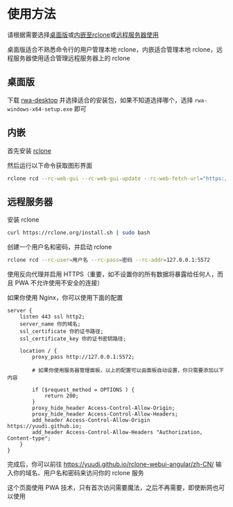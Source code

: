 # 使用方法

请根据需要选择[桌面版](#桌面版)或[内嵌至rclone](#内嵌)或[远程服务器使用](#远程服务器)

桌面版适合不熟悉命令行的用户管理本地 rclone，内嵌适合管理本地 rclone，远程服务器使用适合管理远程服务器上的 rclone

## 桌面版

下载 [rwa-desktop](https://github.com/yuudi/rwa-desktop/releases/latest) 并选择适合的安装包，如果不知道选择哪个，选择 `rwa-windows-x64-setup.exe` 即可

## 内嵌

首先安装 [rclone](https://rclone.org/downloads/)

然后运行以下命令获取图形界面

```bash
rclone rcd --rc-web-gui --rc-web-gui-update --rc-web-fetch-url="https://s3.yuudi.dev/rwa/embed/version.json"
```

## 远程服务器

安装 rclone

```bash
curl https://rclone.org/install.sh | sudo bash
```

创建一个用户名和密码，并启动 rclone

```bash
rclone rcd --rc-user=用户名 --rc-pass=密码 --rc-addr=127.0.0.1:5572
```

使用反向代理并启用 HTTPS（重要，如不设置你的所有数据将暴露给任何人，而且 PWA 不允许使用不安全的连接）

如果你使用 Nginx，你可以使用下面的配置

```nginx
server {
    listen 443 ssl http2;
    server_name 你的域名;
    ssl_certificate 你的证书路径;
    ssl_certificate_key 你的证书密钥路径;

    location / {
        proxy_pass http://127.0.0.1:5572;

        # 如果你使用服务器管理面板，以上的配置可以由面板自动设置，你只需要添加以下内容

        if ($request_method = OPTIONS ) {
            return 200;
        }
        proxy_hide_header Access-Control-Allow-Origin;
        proxy_hide_header Access-Control-Allow-Headers;
        add_header Access-Control-Allow-Origin https://yuudi.github.io;
        add_header Access-Control-Allow-Headers "Authorization, Content-type";
    }
}
```

完成后，你可以前往 <https://yuudi.github.io/rclone-webui-angular/zh-CN/> 输入你的域名、用户名和密码来访问你的 rclone 服务

这个页面使用 PWA 技术，只有首次访问需要魔法，之后不再需要，即使断网也可以使用
